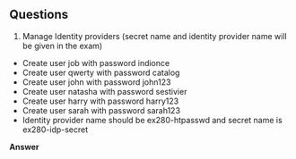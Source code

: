 ## Questions

1. Manage Identity providers (secret name and identity provider name will be given in the exam)
- Create user job with password indionce
- Create user qwerty with password catalog
- Create user john with password john123
- Create user natasha with password sestivier
- Create user harry with password harry123
- Create user sarah with password sarah123
- Identity provider name should be ex280-htpasswd 
    and secret name is ex280-idp-secret
    
**Answer**
